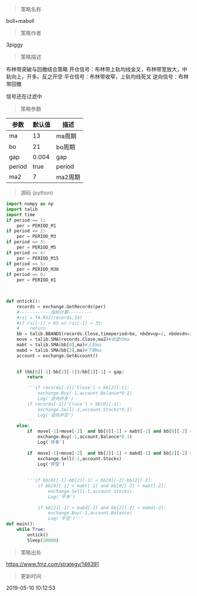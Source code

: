 
> 策略名称

boll+maboll

> 策略作者

3piggy

> 策略描述

布林带突破与回撤结合策略
开仓信号：布林带上轨均线金叉，布林带宽放大，中轨向上，开多。反之开空
平仓信号：布林带收窄，上轨均线死叉
逆向信号：布林带回撤

信号还在过滤中

> 策略参数



|参数|默认值|描述|
|----|----|----|
|ma|13|ma周期|
|bo|21|bo周期|
|gap|0.004|gap|
|period|true|period|
|ma2|7|ma2周期|


> 源码 (python)

``` python
import numpy as np
import talib
import time
if period == 1:
	per = PERIOD_M1
if period == 2:
	per = PERIOD_M3
if period == 3:
	per = PERIOD_M5
if period == 4:
	per = PERIOD_M15
if period == 5:
	per = PERIOD_M30
if period == 6:
	per = PERIOD_H1

	

def ontick():
	records = exchange.GetRecords(per)
	#------------指标计算---------
	#rsi = TA.RSI(records,14)
	#if rsi[-1] > 65 or rsi[-1] < 35:
	#    return
	bb = talib.BBANDS(records.Close,timeperiod=bo, nbdevup=2, nbdevdn=2, matype=0) #计算BB
	move = talib.SMA(records.Close,ma2)#收盘价ma
	mabt = talib.SMA(bb[0],ma)#上轨ma
	mabd = talib.SMA(bb[2],ma)#下跪ma
	account = exchange.GetAccount()
	

	if (bb[0][-1]-bb[2][-1])/bb[1][-1] < gap:
		return

		'''if records[-1]['Close'] < bb[2][-1]:
			exchange.Buy(-1,account.Balance*0.1)
			Log('逆向开多')
		if records[-1]['Close'] > bb[0][-1]:
			exchange.Sell(-1,account.Stocks*0.1)
			Log('逆向开空')
		'''
	else:
		if  move[-1]>move[-2]  and bb[0][-1] > mabt[-1] and bb[0][-2] < mabt[-2] and bb[2][-1] < bb[2][-2] and bb[1][-1] > bb[1][-2] and records[-1]['Close'] > mabt[-1]:
			exchange.Buy(-1,account.Balance*0.1)
			Log('开多')
			
		if  move[-1]<move[-2]  and bb[2][-1] < mabd[-1] and bb[2][-2] > mabd[-2] and bb[0][-1] > bb[0][-2] and bb[1][-1] < bb[1][-2] and records[-1]['Close'] < mabd[-1]:
			exchange.Sell(-1,account.Stocks)
			Log('开空')
			
	  
		'''if bb[0][-1]-bb[2][-1] < bb[0][-2]-bb[2][-2]:
			if bb[0][-1] < mabt[-1] and bb[0][-2] > mabt[-2]:
				exchange.Sell(-1,account.Stocks)
				Log('平多')
			  
			if bb[2][-1] > mabd[-1] and bb[2][-2] < mabd[-2]:
				exchange.Buy(-1,account.Balance)
				Log('平空')'''
def main():
	while True:
		ontick()
		Sleep(30000)
```

> 策略出处

https://www.fmz.com/strategy/146391

> 更新时间

2019-05-10 10:12:53
